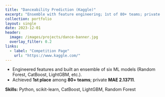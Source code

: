 ```yaml
---
title: "Danceability Prediction (Kaggle)"
excerpt: "Ensemble with feature engineering; 1st of 80+ teams; private MAE 2.13711."
collection: portfolio
layout: single
date: 2023-12-01
header:
  image: /images/projects/dance-banner.jpg
  overlay_filter: 0.2
links:
  - label: "Competition Page"
    url: "https://www.kaggle.com/"
---
```


- Engineered features and built an ensemble of six ML models (Random Forest, CatBoost, LightGBM, etc.).  
- Achieved **1st place** among **80+ teams**; private **MAE 2.13711**.

**Skills:** Python, scikit-learn, CatBoost, LightGBM, Random Forest
